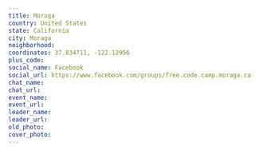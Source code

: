 ```yaml
---
title: Moraga
country: United States
state: California
city: Moraga
neighborhood: 
coordinates: 37.834711, -122.12956
plus_code:
social_name: Facebook
social_url: https://www.facebook.com/groups/free.code.camp.moraga.ca
chat_name:
chat_url:
event_name:
event_url:
leader_name:
leader_url:
old_photo: 
cover_photo:
---
```

